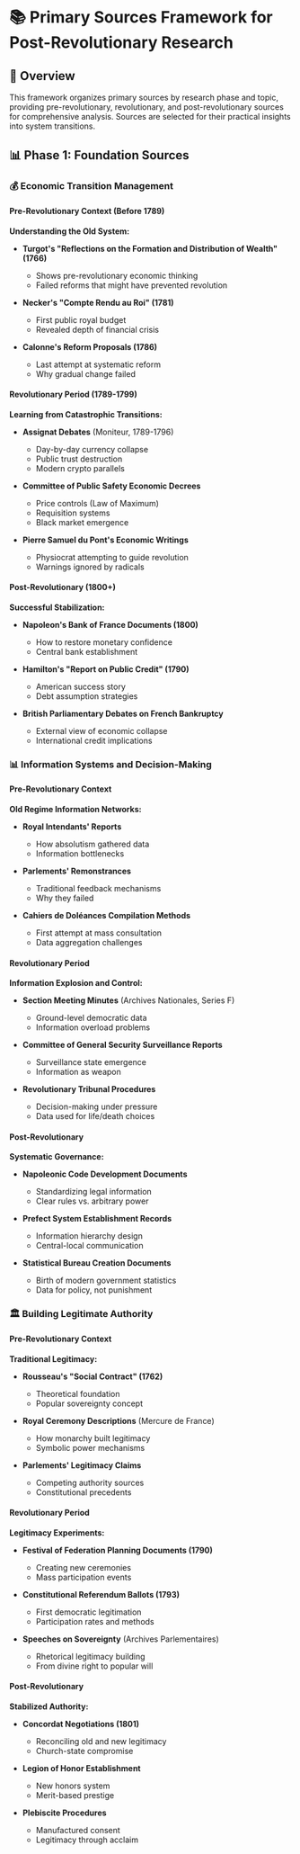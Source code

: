 # 📚 Primary Sources Framework for Post-Revolutionary Research

## 🎯 Overview

This framework organizes primary sources by research phase and topic, providing pre-revolutionary, revolutionary, and post-revolutionary sources for comprehensive analysis. Sources are selected for their practical insights into system transitions.

## 📊 Phase 1: Foundation Sources

### 💰 Economic Transition Management

#### Pre-Revolutionary Context (Before 1789)
**Understanding the Old System:**
- **Turgot's "Reflections on the Formation and Distribution of Wealth" (1766)**
  - Shows pre-revolutionary economic thinking
  - Failed reforms that might have prevented revolution
  
- **Necker's "Compte Rendu au Roi" (1781)**
  - First public royal budget
  - Revealed depth of financial crisis
  
- **Calonne's Reform Proposals (1786)**
  - Last attempt at systematic reform
  - Why gradual change failed

#### Revolutionary Period (1789-1799)
**Learning from Catastrophic Transitions:**
- **Assignat Debates** (Moniteur, 1789-1796)
  - Day-by-day currency collapse
  - Public trust destruction
  - Modern crypto parallels
  
- **Committee of Public Safety Economic Decrees**
  - Price controls (Law of Maximum)
  - Requisition systems
  - Black market emergence
  
- **Pierre Samuel du Pont's Economic Writings**
  - Physiocrat attempting to guide revolution
  - Warnings ignored by radicals

#### Post-Revolutionary (1800+)
**Successful Stabilization:**
- **Napoleon's Bank of France Documents (1800)**
  - How to restore monetary confidence
  - Central bank establishment
  
- **Hamilton's "Report on Public Credit" (1790)**
  - American success story
  - Debt assumption strategies
  
- **British Parliamentary Debates on French Bankruptcy**
  - External view of economic collapse
  - International credit implications

### 📊 Information Systems and Decision-Making

#### Pre-Revolutionary Context
**Old Regime Information Networks:**
- **Royal Intendants' Reports**
  - How absolutism gathered data
  - Information bottlenecks
  
- **Parlements' Remonstrances**
  - Traditional feedback mechanisms
  - Why they failed
- **Cahiers de Doléances Compilation Methods**
  - First attempt at mass consultation
  - Data aggregation challenges

#### Revolutionary Period
**Information Explosion and Control:**
- **Section Meeting Minutes** (Archives Nationales, Series F)
  - Ground-level democratic data
  - Information overload problems
  
- **Committee of General Security Surveillance Reports**
  - Surveillance state emergence
  - Information as weapon
  
- **Revolutionary Tribunal Procedures**
  - Decision-making under pressure
  - Data used for life/death choices

#### Post-Revolutionary
**Systematic Governance:**
- **Napoleonic Code Development Documents**
  - Standardizing legal information
  - Clear rules vs. arbitrary power
  
- **Prefect System Establishment Records**
  - Information hierarchy design
  - Central-local communication
  
- **Statistical Bureau Creation Documents**
  - Birth of modern government statistics
  - Data for policy, not punishment

### 🏛️ Building Legitimate Authority

#### Pre-Revolutionary Context
**Traditional Legitimacy:**
- **Rousseau's "Social Contract" (1762)**
  - Theoretical foundation
  - Popular sovereignty concept
  
- **Royal Ceremony Descriptions** (Mercure de France)
  - How monarchy built legitimacy
  - Symbolic power mechanisms
  
- **Parlements' Legitimacy Claims**
  - Competing authority sources
  - Constitutional precedents

#### Revolutionary Period
**Legitimacy Experiments:**
- **Festival of Federation Planning Documents (1790)**
  - Creating new ceremonies
  - Mass participation events
  
- **Constitutional Referendum Ballots (1793)**
  - First democratic legitimation
  - Participation rates and methods
  
- **Speeches on Sovereignty** (Archives Parlementaires)
  - Rhetorical legitimacy building
  - From divine right to popular will

#### Post-Revolutionary
**Stabilized Authority:**
- **Concordat Negotiations (1801)**
  - Reconciling old and new legitimacy
  - Church-state compromise
  
- **Legion of Honor Establishment**
  - New honors system
  - Merit-based prestige
  
- **Plebiscite Procedures**
  - Manufactured consent
  - Legitimacy through acclaim